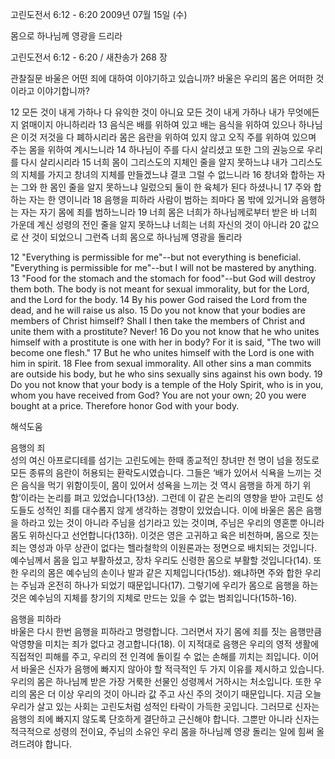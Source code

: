 고린도전서 6:12 - 6:20 
2009년 07월 15일 (수)

몸으로 하나님께 영광을 드리라



고린도전서 6:12 - 6:20 / 새찬송가 268 장


관찰질문
바울은 어떤 죄에 대하여 이야기하고 있습니까?
바울은 우리의 몸은 어떠한 것이라고 이야기합니까?

12 모든 것이 내게 가하나 다 유익한 것이 아니요 모든 것이 내게 가하나 내가 무엇에든지 얽매이지 아니하리라 13 음식은 배를 위하여 있고 배는 음식을 위하여 있으나 하나님은 이것 저것을 다 폐하시리라 몸은 음란을 위하여 있지 않고 오직 주를 위하여 있으며 주는 몸을 위하여 계시느니라 14 하나님이 주를 다시 살리셨고 또한 그의 권능으로 우리를 다시 살리시리라 15 너희 몸이 그리스도의 지체인 줄을 알지 못하느냐 내가 그리스도의 지체를 가지고 창녀의 지체를 만들겠느냐 결코 그럴 수 없느니라 16 창녀와 합하는 자는 그와 한 몸인 줄을 알지 못하느냐 일렀으되 둘이 한 육체가 된다 하셨나니 17 주와 합하는 자는 한 영이니라 18 음행을 피하라 사람이 범하는 죄마다 몸 밖에 있거니와 음행하는 자는 자기 몸에 죄를 범하느니라 19 너희 몸은 너희가 하나님께로부터 받은 바 너희 가운데 계신 성령의 전인 줄을 알지 못하느냐 너희는 너희 자신의 것이 아니라 20 값으로 산 것이 되었으니 그런즉 너희 몸으로 하나님께 영광을 돌리라 

12 "Everything is permissible for me"--but not everything is beneficial. "Everything is permissible for me"--but I will not be mastered by anything. 13 "Food for the stomach and the stomach for food"--but God will destroy them both. The body is not meant for sexual immorality, but for the Lord, and the Lord for the body. 14 By his power God raised the Lord from the dead, and he will raise us also. 15 Do you not know that your bodies are members of Christ himself? Shall I then take the members of Christ and unite them with a prostitute? Never! 16 Do you not know that he who unites himself with a prostitute is one with her in body? For it is said, "The two will become one flesh." 17 But he who unites himself with the Lord is one with him in spirit. 18 Flee from sexual immorality. All other sins a man commits are outside his body, but he who sins sexually sins against his own body. 19 Do you not know that your body is a temple of the Holy Spirit, who is in you, whom you have received from God? You are not your own; 20 you were bought at a price. Therefore honor God with your body.

해석도움





음행의 죄  
성의 여신 아프로디테를 섬기는 고린도에는 한때 종교적인 창녀만 천 명이 넘을 정도로 모든 종류의 음란이 허용되는 환락도시였습니다. 그들은 ‘배가 있어서 식욕을 느끼는 것은 음식을 먹기 위함이듯이, 몸이 있어서 성욕을 느끼는 것 역시 음행을 하게 하기 위함’이라는 논리를 펴고 있었습니다(13상). 그런데 이 같은 논리의 영향을 받아 고린도 성도들도 성적인 죄를 대수롭지 않게 생각하는 경향이 있었습니다. 이에 바울은 몸은 음행을 하라고 있는 것이 아니라 주님을 섬기라고 있는 것이며, 주님은 우리의 영혼뿐 아니라 몸도 위하신다고 선언합니다(13하). 이것은 영은 고귀하고 육은 비천하며, 몸으로 짓는 죄는 영성과 아무 상관이 없다는 헬라철학의 이원론과는 정면으로 배치되는 것입니다. 예수님께서 몸을 입고 부활하셨고, 장차 우리도 신령한 몸으로 부활할 것입니다(14). 또한 우리의 몸은 예수님의 손이나 발과 같은 지체입니다(15상). 왜냐하면 주와 합한 우리는 주님과 온전히 하나가 되었기 때문입니다(17). 그렇기에 우리가 몸으로 음행을 하는 것은 예수님의 지체를 창기의 지체로 만드는 있을 수 없는 범죄입니다(15하-16).    

음행을 피하라   
바울은 다시 한번 음행을 피하라고 명령합니다. 그러면서 자기 몸에 죄를 짓는 음행만큼 악영향을 미치는 죄가 없다고 경고합니다(18). 이 지적대로 음행은 우리의 영적 생활에 직접적인 피해를 주고, 우리의 전 인격에 돌이킬 수 없는 손해를 끼치는 죄입니다. 이어서 바울은 신자가 음행에 빠지지 않아야 할 적극적인 두 가지 이유를 제시하고 있습니다. 우리의 몸은 하나님께 받은 가장 거룩한 선물인 성령께서 거하시는 처소입니다. 또한 우리의 몸은 더 이상 우리의 것이 아니라 값 주고 사신 주의 것이기 때문입니다. 지금 오늘 우리가 살고 있는 사회는 고린도처럼 성적인 타락이 가득한 곳입니다. 그러므로 신자는 음행의 죄에 빠지지 않도록 단호하게 결단하고 근신해야 합니다. 그뿐만 아니라 신자는 적극적으로 성령의 전이요, 주님의 소유인 우리 몸을 하나님께 영광 돌리는 일에 힘써 올려드려야 합니다.